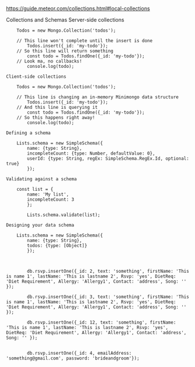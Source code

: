 https://guide.meteor.com/collections.html#local-collections

Collections and Schemas
    Server-side collections

        Todos = new Mongo.Collection('todos');

        // This line won't complete until the insert is done
            Todos.insert({_id: 'my-todo'});
        // So this line will return something
            const todo = Todos.findOne({_id: 'my-todo'});
        // Look ma, no callbacks!
            console.log(todo);

    Client-side collections
    
        Todos = new Mongo.Collection('todos');

        // This line is changing an in-memory Minimongo data structure
            Todos.insert({_id: 'my-todo'});
        // And this line is querying it
            const todo = Todos.findOne({_id: 'my-todo'});
        // So this happens right away!
            console.log(todo);
    
    Defining a schema

        Lists.schema = new SimpleSchema({
            name: {type: String},
            incompleteCount: {type: Number, defaultValue: 0},
            userId: {type: String, regEx: SimpleSchema.RegEx.Id, optional: true}
            });

    Validating against a schema

        const list = {
            name: 'My list',
            incompleteCount: 3
            };

            Lists.schema.validate(list);

    Designing your data schema

        Lists.schema = new SimpleSchema({
            name: {type: String},
            todos: {type: [Object]}
            });



            db.rsvp.insertOne({_id: 2, text: 'something', firstName: 'This is name 1', lastName: 'This is lastname 2', Rsvp: 'yes', DietReq: 'Diet Requirement', Allergy: 'Allergy1', Contact: 'address', Song: '' });
            
            db.rsvp.insertOne({_id: 3, text: 'something', firstName: 'This is name 1', lastName: 'This is lastname 2', Rsvp: 'yes', DietReq: 'Diet Requirement', Allergy: 'Allergy1', Contact: 'address', Song: '' });

            db.rsvp.insertOne({_id: 12, text: 'something', firstName: 'This is name 1', lastName: 'This is lastname 2', Rsvp: 'yes', DietReq: 'Diet Requirement', Allergy: 'Allergy1', Contact: 'address', Song: '' });


            db.rsvp.insertOne({_id: 4, emailAddress: 'something@gmail.com', password: 'brideandgroom'});